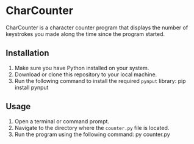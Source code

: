 # CharCounter

CharCounter is a character counter program that displays the number of keystrokes you made along the time since the program started.

## Installation

1. Make sure you have Python installed on your system.
2. Download or clone this repository to your local machine.
3. Run the following command to install the required `pynput` library:
pip install pynput

## Usage

1. Open a terminal or command prompt.
2. Navigate to the directory where the `counter.py` file is located.
3. Run the program using the following command:
py counter.py



